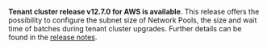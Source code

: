 **Tenant cluster release v12.7.0 for AWS is available**. This release offers the possibility to configure the subnet size of Network Pools, the size and wait time of batches during tenant cluster upgrades. Further details can be found in the [release notes](https://docs.giantswarm.io/changes/tenant-cluster-releases-aws/releases/aws-v12.7.0/).
